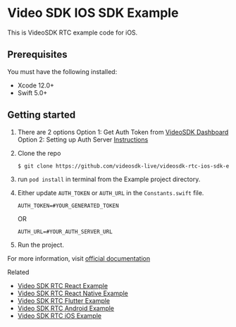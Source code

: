# Video SDK IOS SDK Example

This is VideoSDK RTC example code for iOS.

## Prerequisites

You must have the following installed:

- Xcode 12.0+
- Swift 5.0+

## Getting started

1. There are 2 options
   Option 1: Get Auth Token from [VideoSDK Dashboard](https://app.videosdk.live/dashboard)
   Option 2: Setting up Auth Server [Instructions](https://github.com/videosdk-live/videosdk-rtc-nodejs-sdk-example)

2. Clone the repo

   ```sh
   $ git clone https://github.com/videosdk-live/videosdk-rtc-ios-sdk-example.git
   ```

3. run `pod install` in terminal from the Example project directory.

4. Either update `AUTH_TOKEN` or `AUTH_URL` in the `Constants.swift` file.

   ```
   AUTH_TOKEN=#YOUR_GENERATED_TOKEN
   ```

   OR

   ```
   AUTH_URL=#YOUR_AUTH_SERVER_URL
   ```
   
5. Run the project.

For more information, visit [official documentation](https://docs.videosdk.live/docs/guide/video-and-audio-calling-api-sdk/getting-started)

Related

- [Video SDK RTC React Example](https://github.com/videosdk-live/videosdk-rtc-react-sdk-example)
- [Video SDK RTC React Native Example](https://github.com/videosdk-live/videosdk-rtc-react-native-sdk-example)
- [Video SDK RTC Flutter Example](https://github.com/videosdk-live/videosdk-rtc-flutter-sdk-example)
- [Video SDK RTC Android Example](https://github.com/videosdk-live/videosdk-rtc-android-java-sdk-example)
- [Video SDK RTC iOS Example](https://github.com/videosdk-live/videosdk-rtc-ios-sdk-example)
